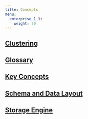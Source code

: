 ```yaml
---
title: Concepts
menu:
  enterprise_1_1:
    weight: 20
---
```


## [Clustering](/enterprise/v1.1/concepts/clustering)
## [Glossary](/enterprise/v1.1/concepts/glossary/)
## [Key Concepts](/influxdb/v1.1/concepts/key_concepts/)
## [Schema and Data Layout](/influxdb/v1.1/concepts/schema_and_data_layout/)
## [Storage Engine](/influxdb/v1.1/concepts/storage_engine/)
